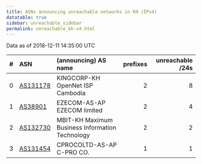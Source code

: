 ```yaml
---
title: ASNs announcing unreachable networks in KH (IPv4)
datatable: true
sidebar: unreachable_sidebar
permalink: unreachable_kh-v4.html
---
```


Data as of 2018-12-11 14:35:00 UTC


<div class="datatable-begin"></div>

|   # | ASN                                      | (announcing) AS name                            |   prefixes |   unreachable /24s |
|----:|:-----------------------------------------|:------------------------------------------------|-----------:|-------------------:|
|   0 | [AS131178](unreachable_AS131178-v4.html) | KINGCORP-KH OpenNet ISP Cambodia                |          2 |                  8 |
|   1 | [AS38901](unreachable_AS38901-v4.html)   | EZECOM-AS-AP EZECOM limited                     |          2 |                  4 |
|   2 | [AS132730](unreachable_AS132730-v4.html) | MBIT-KH Maximum Business Information Technology |          2 |                  2 |
|   3 | [AS131454](unreachable_AS131454-v4.html) | CPROCOLTD-AS-AP C-PRO CO.                       |          1 |                  1 |

<div class="datatable-end"></div>